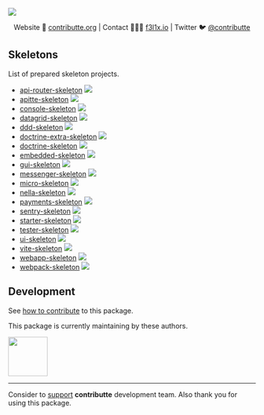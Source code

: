 ![](https://heatbadger.now.sh/github/readme/contributte/playground/)

<p align=center>
Website 🚀 <a href="https://contributte.org">contributte.org</a> | Contact 👨🏻‍💻 <a href="https://f3l1x.io">f3l1x.io</a> | Twitter 🐦 <a href="https://twitter.com/contributte">@contributte</a>
</p>

## Skeletons

List of prepared skeleton projects.

- [api-router-skeleton](https://github.com/contributte/api-router-skeleton) <img src="https://badgen.net/github/checks/contributte/api-router-skeleton/master">
- [apitte-skeleton](https://github.com/contributte/apitte-skeleton) <img src="https://badgen.net/github/checks/contributte/apitte-skeleton/master">
- [console-skeleton](https://github.com/contributte/console-skeleton) <img src="https://badgen.net/github/checks/contributte/console-skeleton/master">
- [datagrid-skeleton](https://github.com/contributte/datagrid-skeleton) <img src="https://badgen.net/github/checks/contributte/datagrid-skeleton/master">
- [ddd-skeleton](https://github.com/contributte/ddd-skeleton) <img src="https://badgen.net/github/checks/contributte/ddd-skeleton/master">
- [doctrine-extra-skeleton](https://github.com/contributte/doctrine-extra-skeleton) <img src="https://badgen.net/github/checks/contributte/doctrine-extra-skeleton/master">
- [doctrine-skeleton](https://github.com/contributte/doctrine-skeleton) <img src="https://badgen.net/github/checks/contributte/doctrine-skeleton/master">
- [embedded-skeleton](https://github.com/contributte/embedded-skeleton) <img src="https://badgen.net/github/checks/contributte/embedded-skeleton/master">
- [gui-skeleton](https://github.com/contributte/gui-skeleton) <img src="https://badgen.net/github/checks/contributte/gui-skeleton/master">
- [messenger-skeleton](https://github.com/contributte/messenger-skeleton) <img src="https://badgen.net/github/checks/contributte/messenger-skeleton/master">
- [micro-skeleton](https://github.com/contributte/micro-skeleton) <img src="https://badgen.net/github/checks/contributte/micro-skeleton/master">
- [nella-skeleton](https://github.com/contributte/nella-skeleton) <img src="https://badgen.net/github/checks/contributte/nella-skeleton/master"> 
- [payments-skeleton](https://github.com/contributte/payments-skeleton) <img src="https://badgen.net/github/checks/contributte/payments-skeleton/master">
- [sentry-skeleton](https://github.com/contributte/sentry-skeleton) <img src="https://badgen.net/github/checks/contributte/sentry-skeleton/master">
- [starter-skeleton](https://github.com/contributte/starter-skeleton) <img src="https://badgen.net/github/checks/contributte/starter-skeleton/master">
- [tester-skeleton](https://github.com/contributte/tester-skeleton) <img src="https://badgen.net/github/checks/contributte/tester-skeleton/master">
- [ui-skeleton](https://github.com/contributte/ui-skeleton) <img src="https://badgen.net/github/checks/contributte/ui-skeleton/master">
- [vite-skeleton](https://github.com/contributte/vite-skeleton) <img src="https://badgen.net/github/checks/contributte/vite-skeleton/master">
- [webapp-skeleton](https://github.com/contributte/webapp-skeleton) <img src="https://badgen.net/github/checks/contributte/webapp-skeleton/master">
- [webpack-skeleton](https://github.com/contributte/webpack-skeleton) <img src="https://badgen.net/github/checks/contributte/webpack-skeleton/master">

## Development

See [how to contribute](https://contributte.org/contributing.html) to this package.

This package is currently maintaining by these authors.

<a href="https://github.com/f3l1x">
  <img width="80" height="80" src="https://avatars2.githubusercontent.com/u/538058?v=3&s=80">
</a>

-----

Consider to [support](https://contributte.org/partners.html) **contributte** development team.
Also thank you for using this package.
